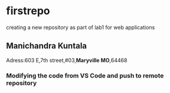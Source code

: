 # firstrepo
creating a new repository as part of lab1 for web applications
## Manichandra Kuntala
Adress:603 E,7th street,#03,**Maryville MO**,64468
### Modifying the code from VS Code and push to remote repository